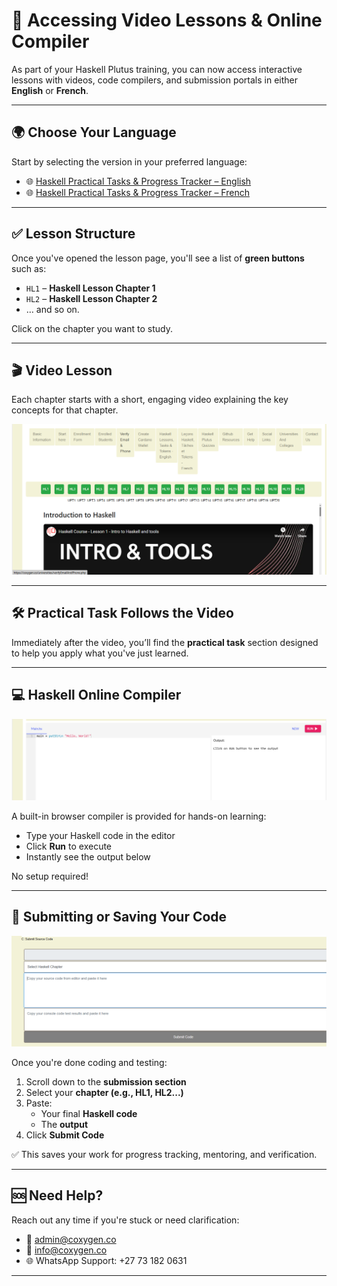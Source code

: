 # 🎥 Accessing Video Lessons & Online Compiler

As part of your Haskell Plutus training, you can now access interactive lessons with videos, code compilers, and submission portals in either **English** or **French**.

---

## 🌍 Choose Your Language

Start by selecting the version in your preferred language:

- 🌐 [Haskell Practical Tasks & Progress Tracker – English](https://coxygen.co/universities/haskell-lessons-english.php)
- 🌐 [Haskell Practical Tasks & Progress Tracker – French](https://coxygen.co/universities/haskell-lessons-french.php)

---

## ✅ Lesson Structure

Once you've opened the lesson page, you'll see a list of **green buttons** such as:

- `HL1` – **Haskell Lesson Chapter 1**
- `HL2` – **Haskell Lesson Chapter 2**
- … and so on.

Click on the chapter you want to study.

---

## 🎬 Video Lesson

Each chapter starts with a short, engaging video explaining the key concepts for that chapter.

![Video Preview](lessons.png)


---

## 🛠️ Practical Task Follows the Video

Immediately after the video, you’ll find the **practical task** section designed to help you apply what you've just learned.

---

## 💻 Haskell Online Compiler

![Compiler Preview](compiler.png)

A built-in browser compiler is provided for hands-on learning:

- Type your Haskell code in the editor
- Click **Run** to execute
- Instantly see the output below

No setup required!

---

## 📝 Submitting or Saving Your Code

![Submission Preview](submit.png)

Once you're done coding and testing:

1. Scroll down to the **submission section**
2. Select your **chapter (e.g., HL1, HL2...)**
3. Paste:
   - Your final **Haskell code**
   - The **output**
4. Click **Submit Code**

✅ This saves your work for progress tracking, mentoring, and verification.

---

## 🆘 Need Help?

Reach out any time if you're stuck or need clarification:

- 📧 [admin@coxygen.co](mailto:admin@coxygen.co)
- 📧 [info@coxygen.co](mailto:info@coxygen.co)
- 🌐 WhatsApp Support: +27 73 182 0631

---
